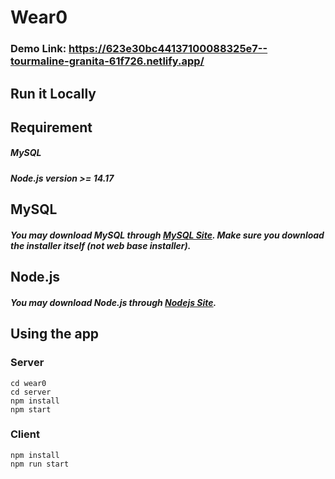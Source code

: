 # Wear0
### Demo Link: https://623e30bc44137100088325e7--tourmaline-granita-61f726.netlify.app/

## Run it Locally

## Requirement

##### MySQL

##### Node.js version >= 14.17

## MySQL

##### You may download MySQL through [MySQL Site](https://dev.mysql.com/downloads/windows/installer/8.0.html). Make sure you download the installer itself (not web base installer).

## Node.js

##### You may download Node.js through [Nodejs Site](https://nodejs.org/en/).

## Using the app

### Server
```
cd wear0
cd server
npm install
npm start
```

### Client
```
npm install
npm run start
```



